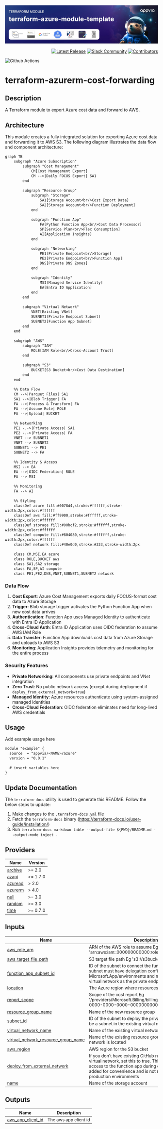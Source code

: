 <!-- markdownlint-disable -->

<a href="https://www.appvia.io/"><img src="./docs/banner.jpg" alt="Appvia Banner"/></a><br/><p align="right"> </a> <a href="https://github.com/appvia/terraform-azure-module-template/releases/latest"><img src="https://img.shields.io/github/release/appvia/terraform-azure-module-template.svg?style=for-the-badge&color=006400" alt="Latest Release"/></a> <a href="https://appvia-community.slack.com/join/shared_invite/zt-1s7i7xy85-T155drryqU56emm09ojMVA#/shared-invite/email"><img src="https://img.shields.io/badge/Slack-Join%20Community-purple?style=for-the-badge&logo=slack" alt="Slack Community"/></a> <a href="https://github.com/appvia/terraform-azure-module-template/graphs/contributors"><img src="https://img.shields.io/github/contributors/appvia/terraform-azure-module-template.svg?style=for-the-badge&color=FF8C00" alt="Contributors"/></a>

<!-- markdownlint-restore -->
<!--
  ***** CAUTION: DO NOT EDIT ABOVE THIS LINE ******
-->

![Github Actions](../../actions/workflows/terraform.yml/badge.svg)

# terraform-azurerm-cost-forwarding

## Description

A Terraform module to export Azure cost data and forward to AWS.

## Architecture

This module creates a fully integrated solution for exporting Azure cost data and forwarding it to AWS S3. The following diagram illustrates the data flow and component architecture:

```mermaid
graph TB
    subgraph "Azure Subscription"
        subgraph "Cost Management"
            CM[Cost Management Export]
            CM -->|Daily FOCUS Export| SA1
        end
        
        subgraph "Resource Group"
            subgraph "Storage"
                SA1[Storage Account<br/>Cost Export Data]
                SA2[Storage Account<br/>Function Deployment]
            end
            
            subgraph "Function App"
                FA[Python Function App<br/>Cost Data Processor]
                SP[Service Plan<br/>Flex Consumption]
                AI[Application Insights]
            end
            
            subgraph "Networking"
                PE1[Private Endpoint<br/>Storage]
                PE2[Private Endpoint<br/>Function App]
                DNS[Private DNS Zones]
            end
            
            subgraph "Identity"
                MSI[Managed Service Identity]
                EA[Entra ID Application]
            end
        end
        
        subgraph "Virtual Network"
            VNET[Existing VNet]
            SUBNET1[Private Endpoint Subnet]
            SUBNET2[Function App Subnet]
        end
    end
    
    subgraph "AWS"
        subgraph "IAM"
            ROLE[IAM Role<br/>Cross-Account Trust]
        end
        
        subgraph "S3"
            BUCKET[S3 Bucket<br/>Cost Data Destination]
        end
    end
    
    %% Data Flow
    CM -->|Parquet Files| SA1
    SA1 -->|Blob Trigger| FA
    FA -->|Process & Transform| FA
    FA -->|Assume Role| ROLE
    FA -->|Upload| BUCKET
    
    %% Networking
    PE1 -.->|Private Access| SA1
    PE2 -.->|Private Access| FA
    VNET --> SUBNET1
    VNET --> SUBNET2
    SUBNET1 --> PE1
    SUBNET2 --> FA
    
    %% Identity & Access
    MSI --> EA
    EA -->|OIDC Federation| ROLE
    FA --> MSI
    
    %% Monitoring
    FA --> AI
    
    %% Styling
    classDef azure fill:#0078d4,stroke:#ffffff,stroke-width:2px,color:#ffffff
    classDef aws fill:#ff9900,stroke:#ffffff,stroke-width:2px,color:#ffffff
    classDef storage fill:#00bcf2,stroke:#ffffff,stroke-width:2px,color:#ffffff
    classDef compute fill:#804080,stroke:#ffffff,stroke-width:2px,color:#ffffff
    classDef network fill:#40e0d0,stroke:#333,stroke-width:2px
    
    class CM,MSI,EA azure
    class ROLE,BUCKET aws
    class SA1,SA2 storage
    class FA,SP,AI compute
    class PE1,PE2,DNS,VNET,SUBNET1,SUBNET2 network
```

### Data Flow

1. **Cost Export**: Azure Cost Management exports daily FOCUS-format cost data to Azure Storage
2. **Trigger**: Blob storage trigger activates the Python Function App when new cost data arrives
3. **Authentication**: Function App uses Managed Identity to authenticate with Entra ID Application
4. **Cross-Cloud Auth**: Entra ID Application uses OIDC federation to assume AWS IAM Role
5. **Data Transfer**: Function App downloads cost data from Azure Storage and uploads to AWS S3
6. **Monitoring**: Application Insights provides telemetry and monitoring for the entire process

### Security Features

- **Private Networking**: All components use private endpoints and VNet integration
- **Zero Trust**: No public network access (except during deployment if `deploy_from_external_network=true`)
- **Managed Identity**: Azure resources authenticate using system-assigned managed identities
- **Cross-Cloud Federation**: OIDC federation eliminates need for long-lived AWS credentials

## Usage

Add example usage here

```hcl
module "example" {
  source  = "appvia/<NAME>/azure"
  version = "0.0.1"

  # insert variables here
}
```

## Update Documentation

The `terraform-docs` utility is used to generate this README. Follow the below steps to update:

1. Make changes to the `.terraform-docs.yml` file
2. Fetch the `terraform-docs` binary (https://terraform-docs.io/user-guide/installation/)
3. Run `terraform-docs markdown table --output-file ${PWD}/README.md --output-mode inject .`

<!-- BEGIN_TF_DOCS -->
## Providers

| Name | Version |
|------|---------|
| <a name="provider_archive"></a> [archive](#provider\_archive) | >= 2.0 |
| <a name="provider_azapi"></a> [azapi](#provider\_azapi) | >= 1.7.0 |
| <a name="provider_azuread"></a> [azuread](#provider\_azuread) | > 2.0 |
| <a name="provider_azurerm"></a> [azurerm](#provider\_azurerm) | > 4.0 |
| <a name="provider_null"></a> [null](#provider\_null) | >= 3.0 |
| <a name="provider_random"></a> [random](#provider\_random) | >= 3.0 |
| <a name="provider_time"></a> [time](#provider\_time) | >= 0.7.0 |

## Inputs

| Name | Description | Type | Default | Required |
|------|-------------|------|---------|:--------:|
| <a name="input_aws_role_arn"></a> [aws\_role\_arn](#input\_aws\_role\_arn) | ARN of the AWS role to assume  Eg 'arn:aws:iam::000000000000:role/entra\_s3' | `string` | n/a | yes |
| <a name="input_aws_target_file_path"></a> [aws\_target\_file\_path](#input\_aws\_target\_file\_path) | S3 target file path Eg 's3://s3bucketname/folder/' | `string` | n/a | yes |
| <a name="input_function_app_subnet_id"></a> [function\_app\_subnet\_id](#input\_function\_app\_subnet\_id) | ID of the subnet to connect the function app to. This subnet must have delegation configured for Microsoft.App/environments and must be in the same virtual network as the private endpoints | `string` | n/a | yes |
| <a name="input_location"></a> [location](#input\_location) | The Azure region where resources will be created | `string` | n/a | yes |
| <a name="input_report_scope"></a> [report\_scope](#input\_report\_scope) | Scope of the cost report Eg '/providers/Microsoft.Billing/billingAccounts/00000000-0000-0000-0000-000000000000' | `string` | n/a | yes |
| <a name="input_resource_group_name"></a> [resource\_group\_name](#input\_resource\_group\_name) | Name of the new resource group | `string` | n/a | yes |
| <a name="input_subnet_id"></a> [subnet\_id](#input\_subnet\_id) | ID of the subnet to deploy the private endpoints to. Must be a subnet in the existing virtual network | `string` | n/a | yes |
| <a name="input_virtual_network_name"></a> [virtual\_network\_name](#input\_virtual\_network\_name) | Name of the existing virtual network | `string` | n/a | yes |
| <a name="input_virtual_network_resource_group_name"></a> [virtual\_network\_resource\_group\_name](#input\_virtual\_network\_resource\_group\_name) | Name of the existing resource group where the virtual network is located | `string` | n/a | yes |
| <a name="input_aws_region"></a> [aws\_region](#input\_aws\_region) | AWS region for the S3 bucket | `string` | `"eu-west-2"` | no |
| <a name="input_deploy_from_external_network"></a> [deploy\_from\_external\_network](#input\_deploy\_from\_external\_network) | If you don't have existing GitHub runners in the same virtual network, set this to true. This will enable 'public' access to the function app during deployment. This is added for convenience and is not recommended in production environments | `bool` | `false` | no |
| <a name="input_name"></a> [name](#input\_name) | Name of the storage account | `string` | `"costexport"` | no |

## Outputs

| Name | Description |
|------|-------------|
| <a name="output_aws_app_client_id"></a> [aws\_app\_client\_id](#output\_aws\_app\_client\_id) | The aws app client id |
<!-- END_TF_DOCS -->